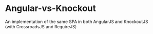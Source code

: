 Angular-vs-Knockout
===================

An implementation of the same SPA in both AngularJS and KnockoutJS (with CrossroadsJS and RequireJS)
